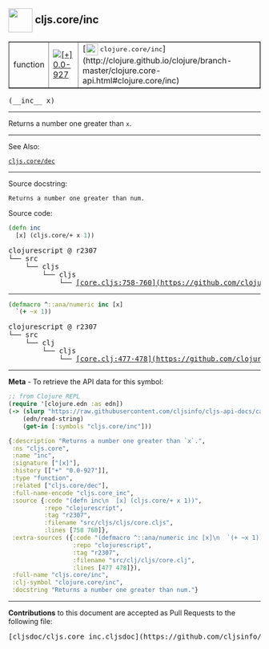 ## <img width="48px" valign="middle" src="http://i.imgur.com/Hi20huC.png"> cljs.core/inc

 <table border="1">
<tr>

<td>function</td>
<td><a href="https://github.com/cljsinfo/cljs-api-docs/tree/0.0-927"><img valign="middle" alt="[+] 0.0-927" src="https://img.shields.io/badge/+-0.0--927-lightgrey.svg"></a> </td>
<td>
[<img height="24px" valign="middle" src="http://i.imgur.com/1GjPKvB.png"> <samp>clojure.core/inc</samp>](http://clojure.github.io/clojure/branch-master/clojure.core-api.html#clojure.core/inc)
</td>
</tr>
</table>

 <samp>
(__inc__ x)<br>
</samp>

---

Returns a number one greater than `x`.

---


See Also:

[`cljs.core/dec`](cljs.core_dec.md)<br>

---

Source docstring:

```
Returns a number one greater than num.
```

Source code:

```clj
(defn inc
  [x] (cljs.core/+ x 1))
```

 <pre>
clojurescript @ r2307
└── src
    └── cljs
        └── cljs
            └── <ins>[core.cljs:758-760](https://github.com/clojure/clojurescript/blob/r2307/src/cljs/cljs/core.cljs#L758-L760)</ins>
</pre>


---

```clj
(defmacro ^::ana/numeric inc [x]
  `(+ ~x 1))
```

 <pre>
clojurescript @ r2307
└── src
    └── clj
        └── cljs
            └── <ins>[core.clj:477-478](https://github.com/clojure/clojurescript/blob/r2307/src/clj/cljs/core.clj#L477-L478)</ins>
</pre>

---

__Meta__ - To retrieve the API data for this symbol:

```clj
;; from Clojure REPL
(require '[clojure.edn :as edn])
(-> (slurp "https://raw.githubusercontent.com/cljsinfo/cljs-api-docs/catalog/cljs-api.edn")
    (edn/read-string)
    (get-in [:symbols "cljs.core/inc"]))
```

```clj
{:description "Returns a number one greater than `x`.",
 :ns "cljs.core",
 :name "inc",
 :signature ["[x]"],
 :history [["+" "0.0-927"]],
 :type "function",
 :related ["cljs.core/dec"],
 :full-name-encode "cljs.core_inc",
 :source {:code "(defn inc\n  [x] (cljs.core/+ x 1))",
          :repo "clojurescript",
          :tag "r2307",
          :filename "src/cljs/cljs/core.cljs",
          :lines [758 760]},
 :extra-sources ({:code "(defmacro ^::ana/numeric inc [x]\n  `(+ ~x 1))",
                  :repo "clojurescript",
                  :tag "r2307",
                  :filename "src/clj/cljs/core.clj",
                  :lines [477 478]}),
 :full-name "cljs.core/inc",
 :clj-symbol "clojure.core/inc",
 :docstring "Returns a number one greater than num."}

```

---

__Contributions__ to this document are accepted as Pull Requests to the following file:

 <pre>
[cljsdoc/cljs.core_inc.cljsdoc](https://github.com/cljsinfo/cljs-api-docs/blob/master/cljsdoc/cljs.core_inc.cljsdoc)
</pre>

